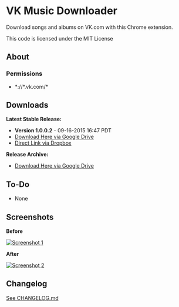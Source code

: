 # VK Music Downloader #

Download songs and albums on VK.com with this Chrome extension.

This code is licensed under the MIT License

## About

### Permissions
 - \*://\*.vk.com/\*

## Downloads


**Latest Stable Release:**

 - **Version 1.0.0.2** - 09-16-2015 16:47 PDT
 - [Download Here via Google Drive][Dld_Latest_GD]
 - [Direct Link via Dropbox][Dld_Latest_DB]

**Release Archive:**

 - [Download Here via Google Drive][Dld_Archive]

## To-Do
 * None


## Screenshots

**Before**

[![Screenshot 1](http://i.imgur.com/7o8ZZ2C.png)](http://i.imgur.com/7o8ZZ2C.png)

**After**

[![Screenshot 2](http://i.imgur.com/RZTfvNh.png)](http://i.imgur.com/RZTfvNh.png)

## Changelog
[See CHANGELOG.md][CLog.md]


  [Dld_Latest_GD]: https://goo.gl/xK05CN
  [Dld_Latest_DB]: https://dl.dropboxusercontent.com/u/14210090/VK%20Music%20Downloader/VK_Music_Downloader_v1.0.0.2.crx
  [Dld_Archive]: http://goo.gl/xzj9BJ
  
  [CLog.md]: https://github.com/Wassup789/VK-Music-Downloader/blob/master/CHANGELOG.md
